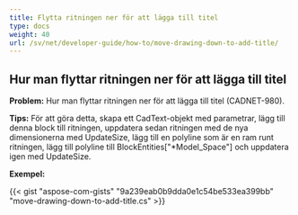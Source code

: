 ```yaml
---
title: Flytta ritningen ner för att lägga till titel
type: docs
weight: 40
url: /sv/net/developer-guide/how-to/move-drawing-down-to-add-title/
---
```


## **Hur man flyttar ritningen ner för att lägga till titel**

**Problem:** Hur man flyttar ritningen ner för att lägga till titel (CADNET-980).

**Tips:** För att göra detta, skapa ett CadText-objekt med parametrar, lägg till denna block till ritningen, uppdatera sedan ritningen med de nya dimensionerna med UpdateSize, lägg till en polyline som är en ram runt ritningen, lägg till polyline till BlockEntities["*Model_Space"] och uppdatera igen med UpdateSize.

**Exempel:**

{{< gist "aspose-com-gists" "9a239eab0b9dda0e1c54be533ea399bb" "move-drawing-down-to-add-title.cs" >}}
